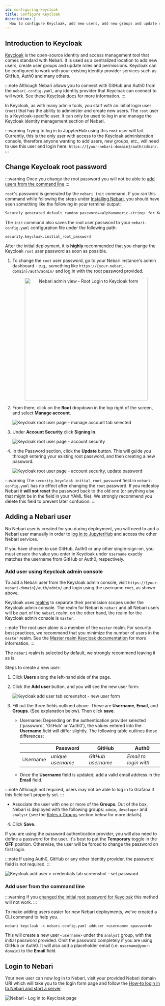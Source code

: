 ```yaml
---
id: configuring-keycloak
title: Configure Keycloak
description: |
  How to configure Keycloak, add new users, add new groups and update roles.
---
```


## Introduction to Keycloak

[Keycloak](https://www.keycloak.org/) is the open-source identity and access management tool that comes standard with Nebari. It is used as a centralized location to add new users, create user groups and update roles and permissions. Keycloak can be configured to work with your existing identity provider services such as GitHub, Auth0 and many others.

:::note
Although Nebari allows you to connect with GitHub and Auth0 from the `nebari-config.yaml`, any identity provider that Keycloak can connect to will work. See these [Keycloak docs](https://www.keycloak.org/docs/latest/server_admin/#_identity_broker) for more information.
:::

In Keycloak, as with many admin tools, you start with an initial login user (`root`) that has the ability to administer and create new users. The `root` user is a Keycloak-specific user. It can only be used to log in and manage the Keycloak identity management section of Nebari.

:::warning
Trying to log in to JupyterHub using this `root` user will fail. Currently, this is the only user with access to the Keycloak administration console, therefore anyone wanting to add users, new groups, etc., will need to use this user and login here: `https://{your-nebari-domain}/auth/admin/`.
:::

## Change Keycloak root password

:::warning
Once you change the root password you will not be able to [add users from the command line](#add-user-from-the-command-line)
:::

`root`'s password is generated by the `nebari init` command. If you ran this command while following the steps under [Installing Nebari][nebari-install], you should have seen something like the following in your terminal output:

```bash
Securely generated default random password=<alphanumeric-string> for Keycloak root user
```

The `init` command also saves the root user password to your `nebari-config.yaml` configuration file under the following path:

`security.keycloak.initial_root_password`

After the initial deployment, it is **highly** recommended that you change the Keycloak `root` user password as soon as possible.

1. To change the `root` user password, go to your Nebari instance's admin dashboard - e.g., something like `https://{your-nebari-domain}/auth/admin/` and log in with the root password provided.

   <p align="center">
   <img src="/img/how-tos/keycloak_master_login.png" alt="Nebari admin view - Root Login to Keycloak form" width="400"/>
   </p>

2. From there, click on the **Root** dropdown in the top right of the screen, and select **Manage account**.

   ![Keycloak root user page - manage account tab selected](/img/how-tos/keycloak_root_user_manage_account.png)

3. Under **Account Security** click **Signing In**.

   ![Keycloak root user page - account security](/img/how-tos/keycloak_root_user_account_security.png)

4. In the Password section, click the **Update** button. This will guide you through entering your existing root password, and then creating a new password.

   ![Keycloak root user page - account security, update password](/img/how-tos/keycloak_root_user_update_password.png)

:::warning
The `security.keycloak.initial_root_password` field in `nebari-config.yaml` has no effect after changing the `root` password. If you redeploy Nebari it **will not reset** the password back to the old one (or anything else that might be in the field in your YAML file). We strongly recommend you delete this field to prevent later confusion.
:::

## Adding a Nebari user

No Nebari user is created for you during deployment, you will need to add a Nebari user manually in order to [log in to JupyterHub][keycloak-login] and access the other Nebari services.

If you have chosen to use GitHub, Auth0 or any other single-sign-on, you must ensure the value you enter in Keycloak under `Username` exactly matches the username from GitHub or Auth0, respectively.

### Add user using Keycloak admin console

To add a Nebari user from the Keycloak admin console, visit `https://{your-nebari-domain}/auth/admin/` and login using the username `root`, as shown above.

Keycloak uses [realms](https://www.keycloak.org/docs/latest/server_admin/#configuring-realms) to separate their permission scopes under the Keycloak admin console. The realm for Nebari is `nebari` and all Nebari users will be part of the `nebari` realm, on the other hand, the realm for the Keycloak admin console is `master`.

:::note
The root user alone is a member of the `master` realm. For security best practices, we recommend that you minimize the number of users in the `master` realm. See the [Master realm Keycloak documentation](https://www.keycloak.org/docs/latest/server_admin/#the-master-realm) for more information.
:::

The `nebari` realm is selected by default, we strongly recommend leaving it as is.

Steps to create a new user:

1. Click **Users** along the left-hand side of the page.

2. Click the **Add user** button, and you will see the new user form:

   ![Keycloak add user tab screenshot - new user form](/img/how-tos/keycloak_add_users.png)

3. Fill out the three fields outlined above. These are **Username**, **Email**, and **Groups**. (See explanation below). Then click **save**.

   - Username: Depending on the authentication provider selected ('password', 'GitHub' or 'Auth0'), the values entered into the **Username** field will differ slightly. The following table outlines
     those differences:

     |          | Password          | GitHub            | Auth0                 |
     | -------- | ----------------- | ----------------- | --------------------- |
     | Username | _unique username_ | _GitHub username_ | _Email to login with_ |

   - Once the **Username** field is updated, add a valid email address in the **Email** field.

:::note
Although not required, users may not be able to log in to Grafana if this field isn't properly set.
:::

- Associate the user with one or more of the **Groups**. Out of the box, Nebari is deployed with the following groups: `admin`, `developer` and `analyst` (see the [Roles x Groups](#in-depth-look-at-roles-and-groups) section below for more details).

4. Click **Save**.

If you are using the password authentication provider, you will also need to define a password for the user. It's best to put the **Temporary** toggle in the **OFF** position. Otherwise, the user will be forced to change the password on first login.

:::note
If using Auth0, GitHub or any other identity provider, the password field is not required.
:::

![Keycloak add user > credentials tab screenshot - set password](/img/how-tos/keycloak_user_password.png)

### Add user from the command line

:::warning
If you [changed the initial root password for Keycloak](#change-keycloak-root-password) this method will not work.
:::

To make adding users easier for new Nebari deployments, we've created a CLI command to help you.

```shell
nebari keycloak -c nebari-config.yaml adduser <username> <password>
```

This will create a new user `<username>` under the `analyst` group, with the initial password provided. Omit the password completely if you are using GitHub or Auth0. It will also add a placeholder email (i.e. `username@your-domain`) to the **Email** field.

## Login to Nebari

Your new user can now log in to Nebari, visit your provided Nebari domain URI which will take you to the login form page and follow the [How-to login in to Nebari and start a server][keycloak-login].

![Nebari - Log in to Keycloak page](/img/how-tos/nebari_login_screen.png)

<!-- internal links -->

[keycloak-login]: /docs/tutorials/login-keycloak
[nebari-install]: /docs/get-started/installing-nebari.md
